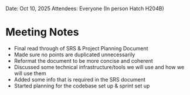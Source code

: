 Date: Oct 10, 2025
Attendees: Everyone (In person Hatch H204B)

# Meeting Notes

- Final read through of SRS & Project Planning Document
- Made sure no points are duplicated unnecessarily
- Reformat the document to be more concise and coherent
- Discussed some technical infrastructure/tools we will use and how we will use them
- Added some info that is required in the SRS document
- Started planning for the codebase set up & sprint set up
